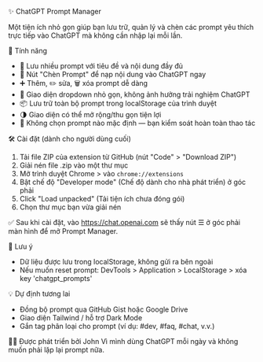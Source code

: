 ✨ ChatGPT Prompt Manager

Một tiện ích nhỏ gọn giúp bạn lưu trữ, quản lý và chèn các prompt yêu thích trực tiếp vào ChatGPT mà không cần nhập lại mỗi lần.

🚀 Tính năng

- 🧠 Lưu nhiều prompt với tiêu đề và nội dung đầy đủ
- 💬 Nút "Chèn Prompt" để nạp nội dung vào ChatGPT ngay
- ➕ Thêm, ✏️ sửa, 🗑️ xóa prompt dễ dàng
- 🔽 Giao diện dropdown nhỏ gọn, không ảnh hưởng trải nghiệm ChatGPT
- 📦 Lưu trữ toàn bộ prompt trong localStorage của trình duyệt
- 🌗 Giao diện có thể mở rộng/thu gọn tiện lợi
- 🚫 Không chọn prompt nào mặc định — bạn kiểm soát hoàn toàn thao tác

🛠️ Cài đặt (dành cho người dùng cuối)

1. Tải file ZIP của extension từ GitHub (nút "Code" > "Download ZIP")
2. Giải nén file .zip vào một thư mục
3. Mở trình duyệt Chrome > vào `chrome://extensions`
4. Bật chế độ "Developer mode" (Chế độ dành cho nhà phát triển) ở góc phải
5. Click "Load unpacked" (Tải tiện ích chưa đóng gói)
6. Chọn thư mục bạn vừa giải nén

✅ Sau khi cài đặt, vào https://chat.openai.com sẽ thấy nút ☰ ở góc phải màn hình để mở Prompt Manager.

📁 Lưu ý

- Dữ liệu được lưu trong localStorage, không gửi ra bên ngoài
- Nếu muốn reset prompt: DevTools > Application > LocalStorage > xóa key 'chatgpt_prompts'

💡 Dự định tương lai

- Đồng bộ prompt qua GitHub Gist hoặc Google Drive
- Giao diện Tailwind / hỗ trợ Dark Mode
- Gắn tag phân loại cho prompt (ví dụ: #dev, #faq, #chat, v.v.)

👩‍💻 Được phát triển bởi John
Vì mình dùng ChatGPT mỗi ngày và không muốn phải lặp lại prompt nữa.
